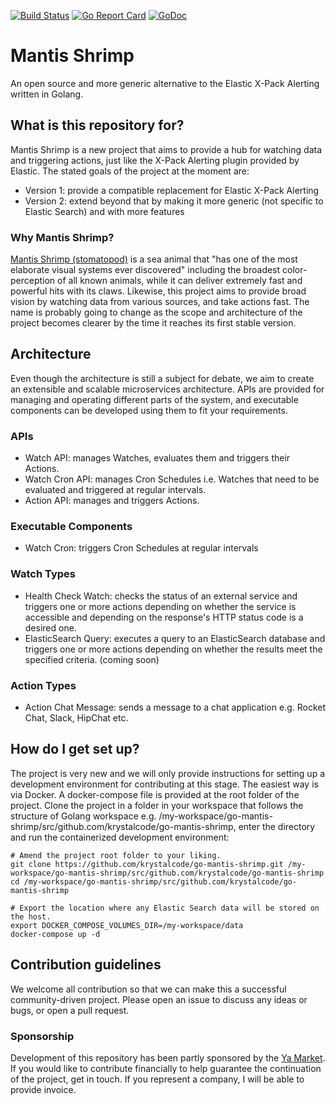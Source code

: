 [![Build Status](https://travis-ci.org/krystalcode/go-mantis-shrimp.svg?branch=master)](https://travis-ci.org/krystalcode/go-mantis-shrimp)
[![Go Report Card](https://goreportcard.com/badge/github.com/krystalcode/go-mantis-shrimp)](https://goreportcard.com/report/github.com/krystalcode/go-mantis-shrimp)
[![GoDoc](https://godoc.org/github.com/krystalcode/go-mantis-shrimp?status.svg)](https://godoc.org/github.com/krystalcode/go-mantis-shrimp)

# Mantis Shrimp
An open source and more generic alternative to the Elastic X-Pack Alerting written in Golang.

## What is this repository for?
Mantis Shrimp is a new project that aims to provide a hub for watching data and triggering actions, just like the X-Pack Alerting plugin provided by Elastic. The stated goals of the project at the moment are:
* Version 1: provide a compatible replacement for Elastic X-Pack Alerting
* Version 2: extend beyond that by making it more generic (not specific to Elastic Search) and with more features

### Why Mantis Shrimp?
[Mantis Shrimp (stomatopod)](https://en.wikipedia.org/wiki/Mantis_shrimp) is a sea animal that "has one of the most elaborate visual systems ever discovered" including the broadest color-perception of all known animals, while it can deliver extremely fast and powerful hits with its claws. Likewise, this project aims to provide broad vision by watching data from various sources, and take actions fast.
The name is probably going to change as the scope and architecture of the project becomes clearer by the time it reaches its first stable version.

## Architecture
Even though the architecture is still a subject for debate, we aim to create an extensible and scalable microservices architecture. APIs are provided for managing and operating different parts of the system, and executable components can be developed using them to fit your requirements.

### APIs
* Watch API: manages Watches, evaluates them and triggers their Actions.
* Watch Cron API: manages Cron Schedules i.e. Watches that need to be evaluated and triggered at regular intervals.
* Action API: manages and triggers Actions.

### Executable Components
* Watch Cron: triggers Cron Schedules at regular intervals

### Watch Types
* Health Check Watch: checks the status of an external service and triggers one or more actions depending on whether the service is accessible and depending on the response's HTTP status code is a desired one.
* ElasticSearch Query: executes a query to an ElasticSearch database and triggers one or more actions depending on whether the results meet the specified criteria. (coming soon)

### Action Types
* Action Chat Message: sends a message to a chat application e.g. Rocket Chat, Slack, HipChat etc.

## How do I get set up?
The project is very new and we will only provide instructions for setting up a development environment for contributing at this stage.
The easiest way is via Docker. A docker-compose file is provided at the root folder of the project. Clone the project in a folder in your workspace that follows the structure of Golang workspace e.g. /my-workspace/go-mantis-shrimp/src/github.com/krystalcode/go-mantis-shrimp, enter the directory and run the containerized development environment:
```
# Amend the project root folder to your liking.
git clone https://github.com/krystalcode/go-mantis-shrimp.git /my-workspace/go-mantis-shrimp/src/github.com/krystalcode/go-mantis-shrimp
cd /my-workspace/go-mantis-shrimp/src/github.com/krystalcode/go-mantis-shrimp

# Export the location where any Elastic Search data will be stored on the host.
export DOCKER_COMPOSE_VOLUMES_DIR=/my-workspace/data
docker-compose up -d
```

## Contribution guidelines
We welcome all contribution so that we can make this a successful community-driven project. Please open an issue to discuss any ideas or bugs, or open a pull request.

### Sponsorship
Development of this repository has been partly sponsored by the [Ya Market](https://ya-market.org). If you would like to contribute financially to help guarantee the continuation of the project, get in touch. If you represent a company, I will be able to provide invoice.
